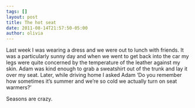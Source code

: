 ```yaml
---
tags: []
layout: post
title: The hot seat
date: 2011-08-14T21:57:50-05:00
author: olivia
---
```


Last week I was wearing a dress and we were out to lunch with friends. It was a particularly sunny day and when we went to get back into the car my legs were quite concerned by the temperature of the leather against my skin. Adam was kind enough to grab a sweatshirt out of the trunk and lay it over my seat. Later, while driving home I asked Adam ‘Do you remember how sometimes it’s summer and we’re so cold we actually turn on seat warmers?’

Seasons are crazy.

